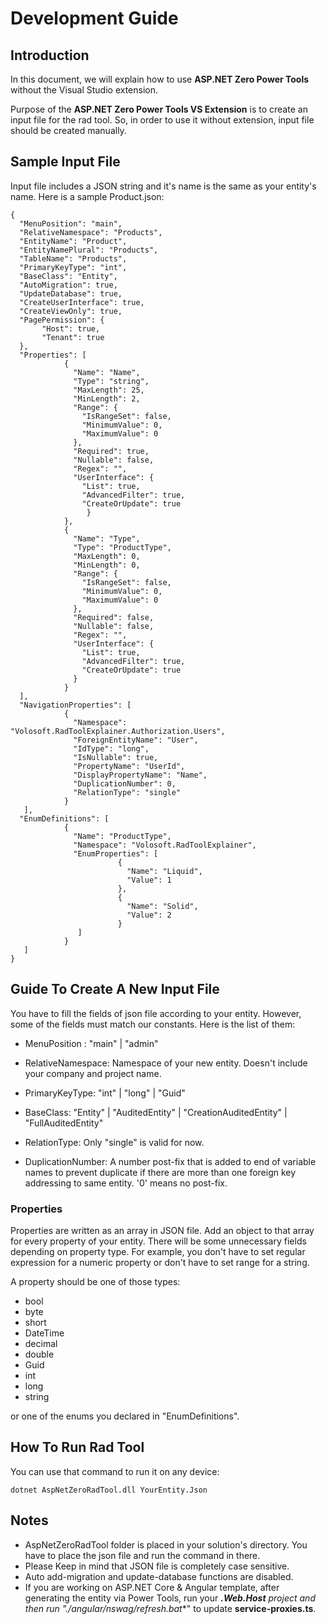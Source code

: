 # Development Guide

## Introduction

 In this document, we will explain how to use **ASP.NET Zero Power Tools** without the Visual Studio extension.

 Purpose of the **ASP.NET Zero Power Tools VS Extension** is to create an input file for the rad tool. So, in order to use it without extension, input file should be created manually. 

## Sample Input File

 Input file includes a JSON string and it's name is the same as your entity's name. Here is a sample Product.json:

    {
      "MenuPosition": "main",
      "RelativeNamespace": "Products",
      "EntityName": "Product",
      "EntityNamePlural": "Products",
      "TableName": "Products",
      "PrimaryKeyType": "int",
      "BaseClass": "Entity",
      "AutoMigration": true,
      "UpdateDatabase": true,
      "CreateUserInterface": true,
      "CreateViewOnly": true,
      "PagePermission": {
           "Host": true,
           "Tenant": true
      },
      "Properties": [
                {
                  "Name": "Name",
                  "Type": "string",
                  "MaxLength": 25,
                  "MinLength": 2,
                  "Range": {
                    "IsRangeSet": false,
                    "MinimumValue": 0,
                    "MaximumValue": 0
                  },
                  "Required": true,
                  "Nullable": false,
                  "Regex": "",
                  "UserInterface": {
                    "List": true,
                    "AdvancedFilter": true,
                    "CreateOrUpdate": true
                     }
                },
                {
                  "Name": "Type",
                  "Type": "ProductType",
                  "MaxLength": 0,
                  "MinLength": 0,
                  "Range": {
                    "IsRangeSet": false,
                    "MinimumValue": 0,
                    "MaximumValue": 0
                  },
                  "Required": false,
                  "Nullable": false,
                  "Regex": "",
                  "UserInterface": {
                    "List": true,
                    "AdvancedFilter": true,
                    "CreateOrUpdate": true
                  }
                }
      ],
      "NavigationProperties": [
    			{
                  "Namespace": "Volosoft.RadToolExplainer.Authorization.Users",
                  "ForeignEntityName": "User",
                  "IdType": "long",
                  "IsNullable": true,
                  "PropertyName": "UserId",
                  "DisplayPropertyName": "Name",
                  "DuplicationNumber": 0,
                  "RelationType": "single"
                }
       ],
      "EnumDefinitions": [
                {
                  "Name": "ProductType",
                  "Namespace": "Volosoft.RadToolExplainer",
                  "EnumProperties": [
                            {
                              "Name": "Liquid",
                              "Value": 1
                            },
                            {
                              "Name": "Solid",
                              "Value": 2
                            }
                   ]
                }
       ]
    }

## Guide To Create A New Input File

You have to fill the fields of json file according to your entity. However, some of the fields must match our constants. Here is the list of them:

- MenuPosition : "main" | "admin"
  
- RelativeNamespace: Namespace of your new entity. Doesn't include your company and project name.
  
- PrimaryKeyType: "int" | "long" | "Guid"
  
- BaseClass: "Entity" | "AuditedEntity" | "CreationAuditedEntity" | "FullAuditedEntity"
  
- RelationType: Only "single" is valid for now.
  
- DuplicationNumber: A number post-fix that is added to end of variable names to prevent duplicate if there are more than one foreign key addressing to same entity. '0' means no post-fix.  


### Properties

 Properties are written as an array in JSON file. Add an object to that array for every property of your entity. There will be some unnecessary fields depending on property type. For example, you don't have to set regular expression for a numeric property or don't have to set range for a string. 

A property should be one of those types:

 - bool
 - byte
 - short 
 - DateTime
 - decimal
 - double
 - Guid
 - int
 - long
 - string

 or one of the enums you declared in "EnumDefinitions".

## How To Run Rad Tool

You can use that command to run it on any device:

    dotnet AspNetZeroRadTool.dll YourEntity.Json

## Notes

 - AspNetZeroRadTool folder is placed in your solution's directory. You have to place the json file and run the command in there.
 - Please Keep in mind that JSON file is completely case sensitive. 
 - Auto add-migration and update-database functions are disabled.
 - If you are working on ASP.NET Core & Angular template, after generating the entity via Power Tools, run your ***.Web.Host** project and then run "**./angular/nswag/refresh.bat**" to update **service-proxies.ts**.